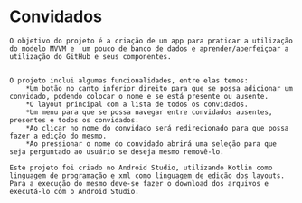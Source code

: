 # Convidados

	O objetivo do projeto é a criação de um app para praticar a utilização do modelo MVVM e  um pouco de banco de dados e aprender/aperfeiçoar a utilização do GitHub e seus componentes.


	O projeto inclui algumas funcionalidades, entre elas temos:
		*Um botão no canto inferior direito para que se possa adicionar um convidado, podendo colocar o nome e se está presente ou ausente.
		*O layout principal com a lista de todos os convidados.
		*Um menu para que se possa navegar entre convidados ausentes, presentes e todos os convidados.
		*Ao clicar no nome do convidado será redirecionado para que possa fazer a edição do mesmo.
		*Ao pressionar o nome do convidado abrirá uma seleção para que seja perguntado ao usuário se deseja mesmo removê-lo.

	Este projeto foi criado no Android Studio, utilizando Kotlin como linguagem de programação e xml como linguagem de edição dos layouts.
 	Para a execução do mesmo deve-se fazer o download dos arquivos e executá-lo com o Android Studio.


